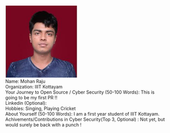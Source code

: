 ![Mohan Raju](./images/mohan-raju.jpg)<br>
Name: Mohan Raju<br>
Organization: IIIT Kottayam<br>
Your Journey to Open Source / Cyber Security (50-100 Words): This is going to be my first PR !!<br>
Linkedin (Optional):<br>
Hobbies: Singing, Playing Cricket<br>
About Yourself (50-100 Words): I am a first year student of IIIT Kottayam.<br>
Achivements/Contributions in Cyber Security(Top 3, Optional) : Not yet, but would surely be back with a punch !